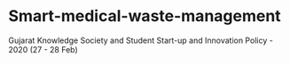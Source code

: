 # Smart-medical-waste-management
Gujarat Knowledge Society and Student Start-up and Innovation Policy - 2020 (27 - 28 Feb)
